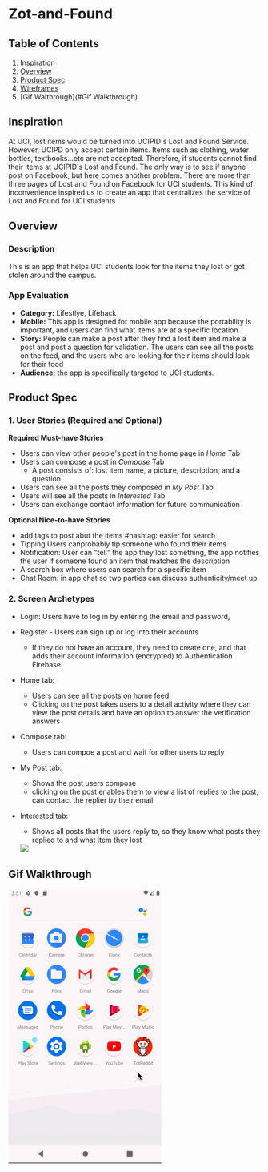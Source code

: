 # Zot-and-Found

## Table of Contents
1. [Inspiration](#Inspiration)
1. [Overview](#Overview)
2. [Product Spec](#Product-Spec)
3. [Wireframes](#Wireframes)
3. [Gif Walthrough](#Gif Walkthrough)

## Inspiration
At UCI, lost items would be turned into UCIPID's Lost and Found Service. However, UCIPD only accept certain items. Items such as clothing, water bottles, textbooks...etc are not accepted. Therefore, if students cannot find their items at UCIPID's Lost and Found. The only way is to see if anyone post on Facebook, but here comes another problem. There are more than three pages of Lost and Found on Facebook for UCI students. This kind of inconvenience inspired us to create an app that centralizes the service of Lost and Found for UCI students

## Overview
### Description
This is an app that helps UCI students look for the items they lost or got stolen around the campus. 

### App Evaluation
- **Category:**  Lifestlye, Lifehack
- **Mobile:** This app is designed for mobile app because the portability is important, and users can find what items are at a specific location. 
- **Story:** People can make a post after they find a lost item and make a post and post a question for validation. The users can see all the posts on the feed, and the users who are looking for their items should look for their food
- **Audience:** the app is specifically targeted to UCI students.

## Product Spec
### 1. User Stories (Required and Optional)

**Required Must-have Stories**

* Users can view other people's post in the home page in *Home* Tab
* Users can compose a post in *Compose* Tab
  * A post consists of: lost item name, a picture, description, and a question
* Users can see all the posts they composed in *My Post* Tab
* Users will see all the posts in *Interested* Tab
* Users can exchange contact information for future communication

**Optional Nice-to-have Stories**

* add tags to post abut the items #hashtag: easier for search
* Tipping Users canprobably tip someone who found their items
* Notification: User can "tell" the app they lost something, the app notifies the user if someone found an item that matches the description
* A search box where users can search for a specific item
* Chat Room: in app chat so two parties can discuss authenticity/meet up 

### 2. Screen Archetypes

* Login: Users have to log in by entering the email and password, 
* Register - Users can sign up or log into their accounts
  * If they do not have an account, they need to create one, and that adds their account information (encrypted) to Authentication Firebase.
* Home tab: 
  * Users can see all the posts on home feed 
  * Clicking on the post takes users to a detail activity where they can view the post details and have an option to answer the verification answers
* Compose tab:
  * Users can compoe a post and wait for other users to reply
* My Post tab: 
  * Shows the post users compose 
  * clicking on the post enables them to view a list of replies to the post, can contact the replier by their email
* Interested tab:
  * Shows all posts that the users reply to, so they know what posts they replied to and what item they lost
  
  <img src='https://github.com/Ting0718/Zot-and-Found/blob/master/archetype.PNG' />
  
 
 ## Gif Walkthrough
 
 <img src='https://github.com/Ting0718/ZotReddit/blob/simple/walkthrough.gif' />
